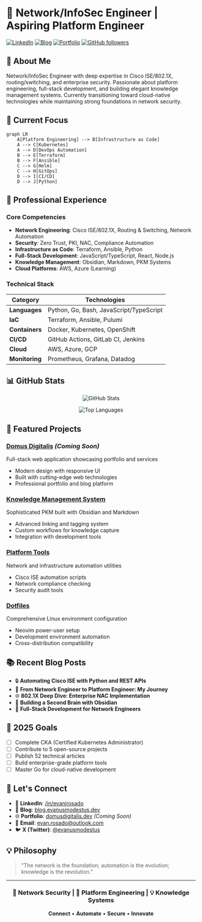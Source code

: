# 🔐 Network/InfoSec Engineer | Aspiring Platform Engineer

[![LinkedIn](https://img.shields.io/badge/LinkedIn-Connect-0077B5?logo=linkedin)](https://www.linkedin.com/in/evanjrosado/)
[![Blog](https://img.shields.io/badge/Blog-Tech%20Writing-FF5722?logo=hashnode)](https://blog.evanusmodestus.dev)
[![Portfolio](https://img.shields.io/badge/Portfolio-Coming%20Soon-4ECDC4?logo=firefox)](https://domusdigitalis.dev)
[![GitHub followers](https://img.shields.io/github/followers/EvanusModestus?style=social)](https://github.com/EvanusModestus)

## 👋 About Me

Network/InfoSec Engineer with deep expertise in Cisco ISE/802.1X, routing/switching, and enterprise security. Passionate about platform engineering, full-stack development, and building elegant knowledge management systems. Currently transitioning toward cloud-native technologies while maintaining strong foundations in network security.

## 🚀 Current Focus

```mermaid
graph LR
    A[Platform Engineering] --> B[Infrastructure as Code]
    A --> C[Kubernetes]
    A --> D[DevOps Automation]
    B --> E[Terraform]
    B --> F[Ansible]
    C --> G[Helm]
    C --> H[GitOps]
    D --> I[CI/CD]
    D --> J[Python]
```

## 💼 Professional Experience

### Core Competencies
- **Network Engineering**: Cisco ISE/802.1X, Routing & Switching, Network Automation
- **Security**: Zero Trust, PKI, NAC, Compliance Automation
- **Infrastructure as Code**: Terraform, Ansible, Python
- **Full-Stack Development**: JavaScript/TypeScript, React, Node.js
- **Knowledge Management**: Obsidian, Markdown, PKM Systems
- **Cloud Platforms**: AWS, Azure (Learning)

### Technical Stack

| Category | Technologies |
|----------|-------------|
| **Languages** | Python, Go, Bash, JavaScript/TypeScript |
| **IaC** | Terraform, Ansible, Pulumi |
| **Containers** | Docker, Kubernetes, OpenShift |
| **CI/CD** | GitHub Actions, GitLab CI, Jenkins |
| **Cloud** | AWS, Azure, GCP |
| **Monitoring** | Prometheus, Grafana, Datadog |

## 📊 GitHub Stats

<div align="center">
  
![GitHub Stats](https://github-readme-stats.vercel.app/api?username=EvanusModestus&show_icons=true&theme=dark)

![Top Languages](https://github-readme-stats.vercel.app/api/top-langs/?username=EvanusModestus&layout=compact&theme=dark)

</div>

## 🔧 Featured Projects

### [Domus Digitalis](https://domusdigitalis.dev) *(Coming Soon)*
Full-stack web application showcasing portfolio and services
- Modern design with responsive UI
- Built with cutting-edge web technologies
- Professional portfolio and blog platform

### [Knowledge Management System](https://github.com/EvanusModestus/Aethelred-Codex)
Sophisticated PKM built with Obsidian and Markdown
- Advanced linking and tagging system
- Custom workflows for knowledge capture
- Integration with development tools

### [Platform Tools](https://github.com/EvanusModestus/platform-tools)
Network and infrastructure automation utilities
- Cisco ISE automation scripts
- Network compliance checking
- Security audit tools

### [Dotfiles](https://github.com/EvanusModestus/dotfiles)
Comprehensive Linux environment configuration
- Neovim power-user setup
- Development environment automation
- Cross-distribution compatibility

## 📚 Recent Blog Posts

- 🔒 **Automating Cisco ISE with Python and REST APIs**
- 🔄 **From Network Engineer to Platform Engineer: My Journey**
- 🌐 **802.1X Deep Dive: Enterprise NAC Implementation**
- 🧠 **Building a Second Brain with Obsidian**
- 🚀 **Full-Stack Development for Network Engineers**

## 🎯 2025 Goals

- [ ] Complete CKA (Certified Kubernetes Administrator)
- [ ] Contribute to 5 open-source projects
- [ ] Publish 52 technical articles
- [ ] Build enterprise-grade platform tools
- [ ] Master Go for cloud-native development

## 🤝 Let's Connect

- 💼 **LinkedIn**: [/in/evanjrosado](https://www.linkedin.com/in/evanjrosado/)
- 📝 **Blog**: [blog.evanusmodestus.dev](https://blog.evanusmodestus.dev)
- 🌐 **Portfolio**: [domusdigitalis.dev](https://domusdigitalis.dev) *(Coming Soon)*
- 📧 **Email**: evan.rosado@outlook.com
- 🐦 **X (Twitter)**: [@evanusmodestus](https://x.com/evanusmodestus)

## 💡 Philosophy

> "The network is the foundation; automation is the evolution; knowledge is the revolution."

---

<div align="center">

### 🔐 Network Security | 🚀 Platform Engineering | 💡 Knowledge Systems

**Connect** • **Automate** • **Secure** • **Innovate**

</div>